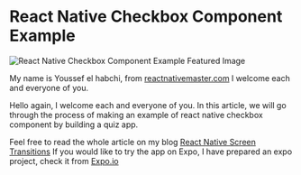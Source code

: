 
# React Native Checkbox Component Example

  

![React Native Checkbox Component Example Featured Image](https://reactnativemaster.com/wp-content/uploads/2019/11/React-Native-CheckBox-Component-Example-Featured.png)
  

My name is Youssef el habchi, from [reactnativemaster.com](https://reactnativemaster.com) I welcome each and everyone of you.


Hello again, I welcome each and everyone of you. In this article, we will go through the process of making an example of react native checkbox component by building a quiz app.



Feel free to read the whole article on my blog [React Native Screen Transitions]([https://reactnativemaster.com/react-native-screen-transitions/](https://reactnativemaster.com/react-native-screen-transitions/))
If you would like to try the app on Expo, I have prepared an expo project, check it from  [Expo.io](https://exp.host/@alhydra/react-native-checkbox-component-example)
